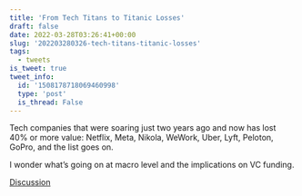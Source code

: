 ```yaml
---
title: 'From Tech Titans to Titanic Losses'
draft: false
date: 2022-03-28T03:26:41+00:00
slug: '202203280326-tech-titans-titanic-losses'
tags:
  - tweets
is_tweet: true
tweet_info:
  id: '1508178718069460998'
  type: 'post'
  is_thread: False
---
```




Tech companies that were soaring just two years ago and now has lost 40% or more value: Netflix, Meta, Nikola, WeWork, Uber, Lyft, Peloton, GoPro, and the list goes on.

I wonder what’s going on at macro level and the implications on VC funding.

[Discussion](https://x.com/sytelus/status/1508178718069460998)
